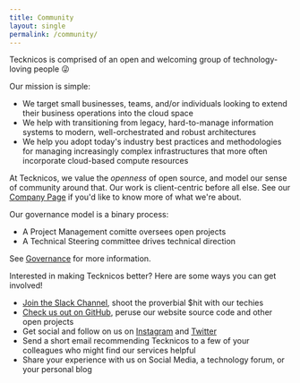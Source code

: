```yaml
---
title: Community
layout: single
permalink: /community/  
---
```


Tecknicos is comprised of an open and welcoming group of technology-loving people 😜

Our mission is simple:
- We target small businesses, teams, and/or individuals looking to extend their business operations into the cloud space
- We help with transitioning from legacy, hard-to-manage information systems to modern, well-orchestrated and robust architectures
- We help you adopt today's industry best practices and methodologies for managing increasingly complex infrastructures that more often incorporate cloud-based compute resources  

At Tecknicos, we value the *openness* of open source, and model our sense of community around that. Our work is client-centric before all else. See our [Company Page](company/) if you'd like to know more of what we're about.

Our governance model is a binary process: 

- A Project Management comitte oversees open projects
- A Technical Steering committee drives technical direction

See [Governance](governance/) for more information.

Interested in making Tecknicos better? Here are some ways you can get involved!

 - [Join the Slack Channel](https://tecknicos.slack.com), shoot the proverbial $hit with our techies
 - [Check us out on GitHub](https://github.com/tecknicos), peruse our website source code and other open projects
 - Get social and follow on us on [Instagram](https://www.instagram.com/tec.knicos/) and [Twitter](https://twitter.com/Tec_Knicos)
 - Send a short email recommending Tecknicos to a few of your colleagues who might find our services helpful
 - Share your experience with us on Social Media, a technology forum, or your personal blog

